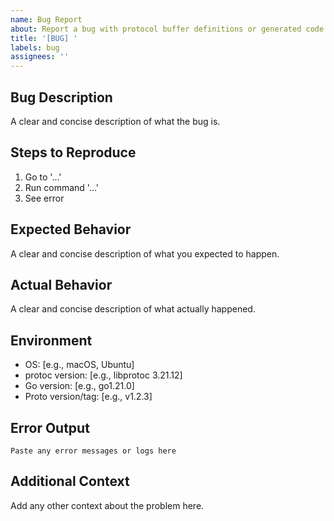```yaml
---
name: Bug Report
about: Report a bug with protocol buffer definitions or generated code
title: '[BUG] '
labels: bug
assignees: ''
---
```


## Bug Description
A clear and concise description of what the bug is.

## Steps to Reproduce
1. Go to '...'
2. Run command '...'
3. See error

## Expected Behavior
A clear and concise description of what you expected to happen.

## Actual Behavior
A clear and concise description of what actually happened.

## Environment
- OS: [e.g., macOS, Ubuntu]
- protoc version: [e.g., libprotoc 3.21.12]
- Go version: [e.g., go1.21.0]
- Proto version/tag: [e.g., v1.2.3]

## Error Output
```
Paste any error messages or logs here
```

## Additional Context
Add any other context about the problem here.